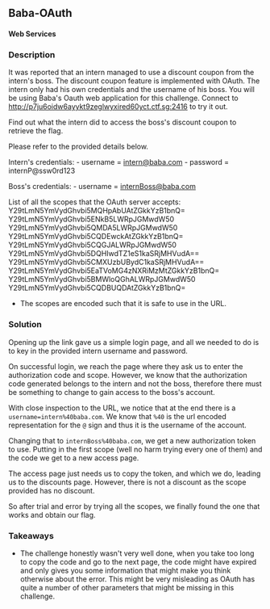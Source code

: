 ## Baba-OAuth
#### Web Services

### Description
It was reported that an intern managed to use a discount coupon from the intern's boss. The discount coupon feature is implemented with OAuth. The intern only had his own credentials and the username of his boss. You will be using Baba's Oauth web application for this challenge. Connect to http://p7ju6oidw6ayykt9zeglwyxired60yct.ctf.sg:2416 to try it out. 

Find out what the intern did to access the boss's discount coupon to retrieve the flag. 

Please refer to the provided details below. 

Intern's credentials: - username = intern@baba.com - password = internP@ssw0rd123 

Boss's credentials: - username = internBoss@baba.com 

List of all the scopes that the OAuth server accepts:  
Y29tLmN5YmVydGhvbi5MQHpAbUAtZGkkYzB1bnQ=  
Y29tLmN5YmVydGhvbi5ENkB5LWRpJGMwdW50  
Y29tLmN5YmVydGhvbi5QMDA5LWRpJGMwdW50  
Y29tLmN5YmVydGhvbi5CQDEwckAtZGkkYzB1bnQ=  
Y29tLmN5YmVydGhvbi5CQGJALWRpJGMwdW50  
Y29tLmN5YmVydGhvbi5DQHIwdTZ1eS1kaSRjMHVudA==  
Y29tLmN5YmVydGhvbi5CMXUzbUBydC1kaSRjMHVudA==  
Y29tLmN5YmVydGhvbi5EaTVoMG4zNXRiMzMtZGkkYzB1bnQ=  
Y29tLmN5YmVydGhvbi5BMWloQGhALWRpJGMwdW50  
Y29tLmN5YmVydGhvbi5CQDBUQDAtZGkkYzB1bnQ= 

* The scopes are encoded such that it is safe to use in the URL.

### Solution
Opening up the link gave us a simple login page, and all we needed to do is to key in the provided intern username and password. 

On successful login, we reach the page where they ask us to enter the authorization code and scope. However, we know that the authorization code generated belongs to the intern and not the boss, therefore there must be something to change to gain access to the boss's account.

With close inspection to the URL, we notice that at the end there is a `username=intern%40baba.com`. We know that `%40` is the url encoded representation for the `@` sign and thus it is the username of the account.

Changing that to `internBoss%40baba.com`, we get a new authorization token to use. Putting in the first scope (well no harm trying every one of them) and the code we get to a new access page.

The access page just needs us to copy the token, and which we do, leading us to the discounts page. However, there is not a discount as the scope provided has no discount.

So after trial and error by trying all the scopes, we finally found the one that works and obtain our flag.

### Takeaways
- The challenge honestly wasn't very well done, when you take too long to copy the code and go to the next page, the code might have expired and only gives you some information that might make you think otherwise about the error. This might be very misleading as OAuth has quite a number of other parameters that might be missing in this challenge.
